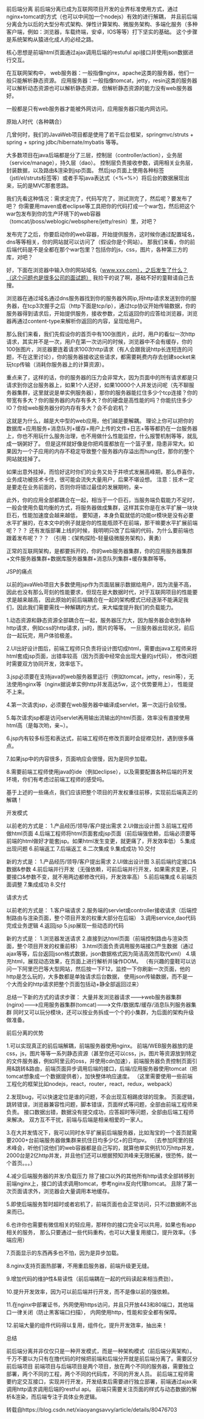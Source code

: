 前后端分离
前后端分离已成为互联网项目开发的业界标准使用方式，通过nginx+tomcat的方式（也可以中间加一个nodejs）有效的进行解耦，
并且前后端分离会为以后的大型分布式架构、弹性计算架构、微服务架构、多端化服务（多种客户端，例如：浏览器，车载终端，安卓，IOS等等）打下坚实的基础。
这个步骤是系统架构从猿进化成人的必经之路。

核心思想是前端html页面通过ajax调用后端的restuful api接口并使用json数据进行交互。

在互联网架构中，
web服务器：一般指像nginx，apache这类的服务器，他们一般只能解析静态资源。
应用服务器：一般指像tomcat，jetty，resin这类的服务器可以解析动态资源也可以解析静态资源，但解析静态资源的能力没有web服务器好。

一般都是只有web服务器才能被外网访问，应用服务器只能内网访问。

原始人时代（各种耦合）

几曾何时，我们的JavaWeb项目都是使用了若干后台框架，springmvc/struts + spring + spring jdbc/hibernate/mybatis 等等。

大多数项目在java后端都是分了三层，控制层（controller/action），业务层（service/manage），持久层（dao）。
控制层负责接收参数，调用相关业务层，封装数据，以及路由&渲染到jsp页面。
然后jsp页面上使用各种标签（jstl/el/struts标签等）或者手写java表达式（<%=%>）将后台的数据展现出来，玩的是MVC那套思路。

我们先看这种情况：需求定完了，代码写完了，测试测完了，然后呢？要发布了吧？
你需要用maven或者eclipse等工具把你的代码打成一个war包，然后把这个war包发布到你的生产环境下的web容器（tomcat/jboss/weblogic/websphere/jetty/resin）里，对吧？

发布完了之后，你要启动你的web容器，开始提供服务，这时候你通过配置域名，dns等等相关，你的网站就可以访问了（假设你是个网站）。
那我们来看，你的前后端代码是不是全都在那个war包里？包括你的js，css，图片，各种第三方的库，对吧？

好，下面在浏览器中输入你的网站域名（www.xxx.com），之后发生了什么？（这个问题也是很多公司的面试题）
我捡干的说了啊，基础不好的童鞋请自己去搜。

浏览器在通过域名通过dns服务器找到你的服务器外网ip,将http请求发送到你的服务器，在tcp3次握手之后（http下面是tcp/ip），通过tcp协议开始传输数据，你的服务器得到请求后，开始提供服务，接收参数，之后返回你的应答给浏览器，浏览器再通过content-type来解析你返回的内容，呈现给用户。

那么我们来看，我们先假设你的首页中有100张图片，此时，用户的看似一次http请求，其实并不是一次，用户在第一次访问的时候，浏览器中不会有缓存，你的100张图片，浏览器要连着请求100次http请求（有人会跟我说http长连短连的问题，不在这里讨论），你的服务器接收这些请求，都需要耗费内存去创建socket来玩tcp传输（消耗你服务器上的计算资源）。


重点来了，这样的话，你的服务器的压力会非常大，因为页面中的所有请求都是只请求到你这台服务器上，如果1个人还好，如果10000个人并发访问呢（先不聊服务器集群，这里就说是单实例服务器），那你的服务器能扛住多少个tcp连接？你的带宽有多大？你的服务器的内存有多大？你的硬盘是高性能的吗？你能抗住多少IO？你给web服务器分的内存有多大？会不会宕机？

这就是为什么，越是大中型的web应用，他们越是要解耦。
理论上你可以把你的数据库+应用服务+消息队列+缓存+用户上传的文件+日志+等等都扔在一台服务器上，你也不用玩什么服务治理，也不用做什么性能监控，什么报警机制等等，就乱成一锅粥好了。
但是这样就好像是你把鸡蛋都放在一个篮子里，隐患非常大。如果因为一个子应用的内存不稳定导致整个服务器内存溢出而hung住，那你的整个网站就挂掉了。

如果出意外挂掉，而恰好这时你们的业务又处于井喷式发展高峰期，那么恭喜你，业务成功被技术卡住，很可能会流失大量用户，后果不堪设想。
注意：技术一定是要走在业务前面的，否则你将错过最佳的发展期哟，亲~

此外，你的应用全部都耦合在一起，相当于一个巨石，当服务端负载能力不足时，一般会使用负载均衡的方式，将服务器做成集群，这样其实你是在水平扩展一块块巨石，性能加速度会越来越低，
要知道，本身负载就低的功能or模块是没有必要水平扩展的，在本文中的例子就是你的性能瓶颈不在前端，那干嘛要水平扩展前端呢？？？
还有发版部署上线的时候，我明明只改了后端的代码，为什么要前端也跟着发布呢？？？
（引用：《架构探险-轻量级微服务架构》，黄勇）

正常的互联网架构，是都要拆开的，你的web服务器集群，你的应用服务器集群+文件服务器集群+数据库服务器集群+消息队列集群+缓存集群等等。

JSP的痛点

以前的javaWeb项目大多数使用jsp作为页面层展示数据给用户，因为流量不高，因此也没有那么苛刻的性能要求，但现在是大数据时代，对于互联网项目的性能要求是越来越高，
因此原始的前后端耦合在一起的架构模式已经逐渐不能满足我们，因此我们需要需找一种解耦的方式，来大幅度提升我们的负载能力。

1.动态资源和静态资源全部耦合在一起，服务器压力大，因为服务器会收到各种http请求，例如css的http请求，js的，图片的等等。
一旦服务器出现状况，前后台一起玩完，用户体验极差。

2.UI出好设计图后，前端工程师只负责将设计图切成html，需要由java工程师来将html套成jsp页面，出错率较高（因为页面中经常会出现大量的js代码），
修改问题时需要双方协同开发，效率低下。

3.jsp必须要在支持java的web服务器里运行（例如tomcat，jetty，resin等），无法使用nginx等（nginx据说单实例http并发高达5w，这个优势要用上），
性能提不上来。

4.第一次请求jsp，必须要在web服务器中编译成servlet，第一次运行会较慢。

5.每次请求jsp都是访问servlet再用输出流输出的html页面，效率没有直接使用html高（是每次哟，亲~）。

6.jsp内有较多标签和表达式，前端工程师在修改页面时会捉襟见肘，遇到很多痛点。

7.如果jsp中的内容很多，页面响应会很慢，因为是同步加载。

8.需要前端工程师使用java的ide（例如eclipse），以及需要配置各种后端的开发环境，你们有考虑过前端工程师的感受吗。

基于上述的一些痛点，我们应该把整个项目的开发权重往前移，实现前后端真正的解耦！

开发模式

以前老的方式是：
1.产品经历/领导/客户提出需求
2.UI做出设计图
3.前端工程师做html页面
4.后端工程师将html页面套成jsp页面（前后端强依赖，后端必须要等前端的html做好才能套jsp。如果html发生变更，就更痛了，开发效率低）
5.集成出现问题
6.前端返工
7.后端返工
8.二次集成
9.集成成功
10.交付



新的方式是：
1.产品经历/领导/客户提出需求
2.UI做出设计图
3.前后端约定接口&数据&参数
4.前后端并行开发（无强依赖，可前后端并行开发，如果需求变更，只要接口&参数不变，就不用两边都修改代码，开发效率高）
5.前后端集成
6.前端页面调整
7.集成成功
8.交付

请求方式

以前老的方式是：
1.客户端请求
2.服务端的servlet或controller接收请求（后端控制路由与渲染页面，整个项目开发的权重大部分在后端）
3.调用service,dao代码完成业务逻辑
4.返回jsp
5.jsp展现一些动态的代码



新的方式是：
1.浏览器发送请求
2.直接到达html页面（前端控制路由与渲染页面，整个项目开发的权重前移）
3.html页面负责调用服务端接口产生数据（通过ajax等等，后台返回json格式数据，json数据格式因为简洁高效而取代xml）
4.填充html，展现动态效果，在页面上进行解析并操作DOM。
（有兴趣的童鞋可以访问一下阿里巴巴等大型网站，然后按一下F12，监控一下你刷新一次页面，他的http是怎么玩的，大多数都是单独请求后台数据，
使用json传输数据，而不是一个大而全的http请求把整个页面包括动+静全部返回过来）

总结一下新的方式的请求步骤：
大量并发浏览器请求--->web服务器集群(nginx)--->应用服务器集群(tomcat)--->文件/数据库/缓存/消息队列服务器集群
同时又可以玩分模块，还可以按业务拆成一个个的小集群，为后面的架构升级做准备。

前后分离的优势

1.可以实现真正的前后端解耦，前端服务器使用nginx。
前端/WEB服务器放的是css，js，图片等等一系列静态资源（甚至你还可以css，js，图片等资源放到特定的文件服务器，例如阿里云的oss，并使用cdn加速），前端服务器负责控制页面引用&跳转&路由，前端页面异步调用后端的接口，后端/应用服务器使用tomcat（把tomcat想象成一个数据提供者），加快整体响应速度。
（这里需要使用一些前端工程化的框架比如nodejs，react，router，react，redux，webpack）

2.发现bug，可以快速定位是谁的问题，不会出现互相踢皮球的现象。
页面逻辑，跳转错误，浏览器兼容性问题，脚本错误，页面样式等问题，全部由前端工程师来负责。
接口数据出错，数据没有提交成功，应答超时等问题，全部由后端工程师来解决。
双方互不干扰，前端与后端是相亲相爱的一家人。

3.在大并发情况下，我可以同时水平扩展前后端服务器，比如淘宝的一个首页就需要2000+台前端服务器做集群来抗住日均多少亿+的日均pv。
（去参加阿里的技术峰会，听他们说他们的web容器都是自己写的，就算他单实例抗10万http并发，2000台是2亿http并发，并且他们还可以根据预知洪峰来无限拓展，很恐怖，就一个首页。。。）

4.减少后端服务器的并发/负载压力
除了接口以外的其他所有http请求全部转移到前端nginx上，接口的请求调用tomcat，参考nginx反向代理tomcat。
且除了第一次页面请求外，浏览器会大量调用本地缓存。

5.即使后端服务暂时超时或者宕机了，前端页面也会正常访问，只不过数据刷不出来而已。

6.也许你也需要有微信相关的轻应用，那样你的接口完全可以共用，如果也有app相关的服务，
那么只要通过一些代码重构，也可以大量复用接口，提升效率。（多端应用）

7.页面显示的东西再多也不怕，因为是异步加载。

8.nginx支持页面热部署，不用重启服务器，前端升级更无缝。

9.增加代码的维护性&易读性（前后端耦在一起的代码读起来相当费劲）。

10.提升开发效率，因为可以前后端并行开发，而不是像以前的强依赖。

11.在nginx中部署证书，外网使用https访问，并且只开放443和80端口，其他端口一律关闭（防止黑客端口扫描），
内网使用http，性能和安全都有保障。

12.前端大量的组件代码得以复用，组件化，提升开发效率，抽出来！

总结

前后端分离并非仅仅只是一种开发模式，而是一种架构模式（前后端分离架构）。
千万不要以为只有在撸代码的时候把前端和后端分开就是前后端分离了。需要区分前后端项目
前端项目与后端项目是两个项目，放在两个不同的服务器，需要独立部署，两个不同的工程，两个不同的代码库，不同的开发人员。
前后端工程师需要约定交互接口，实现并行开发，开发结束后需要进行独立部署，前端通过ajax来调用http请求调用后端的restful api。
前端只需要关注页面的样式与动态数据的解析&渲染，而后端专注于具体业务逻辑。

转载自https://blog.csdn.net/xiaoyangsavvy/article/details/80476703
